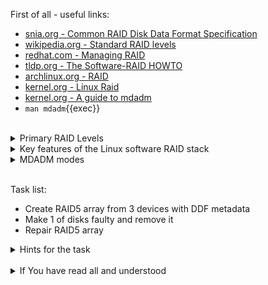 First of all - useful links:

- [snia.org - Common RAID Disk Data Format Specification](https://www.snia.org/sites/default/files/SNIA_DDF_Technical_Position_v2.0.pdf)
- [wikipedia.org - Standard RAID levels](https://en.wikipedia.org/wiki/Standard_RAID_levels)
- [redhat.com - Managing RAID](https://access.redhat.com/documentation/en-us/red_hat_enterprise_linux/9/html/managing_storage_devices/managing-raid_managing-storage-devices)
- [tldp.org - The Software-RAID HOWTO](https://tldp.org/HOWTO/html_single/Software-RAID-HOWTO/)
- [archlinux.org - RAID](https://wiki.archlinux.org/title/RAID)
- [kernel.org - Linux Raid](https://raid.wiki.kernel.org/index.php/Linux_Raid)
- [kernel.org - A guide to mdadm](https://raid.wiki.kernel.org/index.php/A_guide_to_mdadm)
- `man mdadm`{{exec}}
<br>
<details><summary>Primary RAID Levels</summary>
<pre>
  <strong>RAID-0</strong> - Striped array with no parity
  <strong>RAID-1</strong> - Mirrored array
  <strong>RAID-3</strong> - Striped array with non-rotating parity, optimized for long, singlethreaded transfers
  <strong>RAID-4</strong> - Striped array with non-rotating parity, optimized for short, multithreaded transfers
  <strong>RAID-5</strong> - Striped array with rotating parity, optimized for short, multi-threaded transfers
  <strong>RAID-6</strong> - Similar to RAID-5, but with dual rotating parity physical disks, tolerating two physical disk failures
  <br>
  <strong>MDF RAID</strong> - Multi disk Failure RAID. Similar to RAID-6, but supporting more than two physical disk failures
  <strong>RAID-1E</strong> - >2 disk RAID-1, similar to RAID-10 but with striping integrated intoarray=
  <strong>Concatenation</strong> - Physical disks combined head to tail
  <strong>RAID-5E</strong> - RAID-5 with hot space at end each extent
  <strong>RAID-5EE</strong> - RAID-5 with hot space integrated into each extent
  <strong>RAID-5R</strong> - RAID-5 with parity rotated after a configured number of stripes 
</pre>
</details>
<details><summary>Key features of the Linux software RAID stack</summary>
<pre>
  - Multithreaded design
  - Portability of arrays between Linux machines without reconstruction
  - Backgrounded array reconstruction using idle system resources
  - Hot-swap drive support
  - Automatic CPU detection to take advantage of certain CPU features such as streaming Single Instruction Multiple Data (SIMD) support.
  - Automatic correction of bad sectors on disks in an array.
  - Regular consistency checks of RAID data to ensure the health of the array.
  - Proactive monitoring of arrays with email alerts sent to a designated email address on important events.
  - Write-intent bitmaps, which drastically increase the speed of resync events by allowing the kernel to know precisely which portions of a disk need to be resynced instead of having to resync the entire array after a system crash.
</pre>
</details>
<details><summary>MDADM modes</summary>
<pre>
  <strong>Assemble</strong> - Assemble  the  components  of a previously created array into an active array.
  <strong>Build</strong>    - Build an array that doesn't have per-device metadata (superblocks). 
  <strong>Create</strong>   - Create a new array with per-device metadata (superblocks).
  <strong>Follow or Monitor</strong> - Monitor one or more md devices and act on any state changes.
  <strong>Grow</strong>     - Grow (or shrink) an array, or otherwise reshape it in some way.
  <strong>Incremental Assembly</strong> - Add  a  single device to an appropriate array.
  <strong>Manage</strong>   - This is for doing things to specific components of an array such as adding new spares and removing faulty devices.
  <strong>Misc</strong>     - This  is an 'everything else' mode that supports operations on active arrays, operations on component devices such as erasing old superblocks, operations.
  <strong>Auto-detect</strong> - This mode does not act on a specific device or array, but rather it requests the Linux Kernel to activate any auto-detected arrays.
</pre>
</details>
<br>

Task list:
- Create RAID5 array from 3 devices with DDF metadata
- Make 1 of disks faulty and remove it
- Repair RAID5 array

<details><summary>Hints for the task</summary>
<pre>
<strong>Task 1:</strong>
  $ dd if=/dev/zero bs=1M count=256 | tee raid{1..3}
  $ sudo losetup -Pf raid1
  $ sudo losetup -Pf raid2
  $ sudo losetup -Pf raid3
  $ losetup
  <br>
  $ sudo mdadm --create /dev/md/ddf1 --metadata=ddf --raid-disks=3 /dev/loop{0..2}
  $ sudo mdadm --create /dev/md0 --level=5 -n3 /dev/md/ddf1
  <br>
  $ sudo mdadm --detail /dev/md/ddf1 
  $ sudo mdadm --detail /dev/md0
<br>
<strong>Task 2:</strong>
  $ sudo mdadm --manage /dev/md0 --fail /dev/loop0
  $ sudo mdadm --manage /dev/md/ddf1 --remove /dev/loop0
  $ sudo mdadm --detail /dev/md0
<br>
<strong>Task 3:</strong>
  $ sudo mdadm --manage /dev/md/ddf1 --add /dev/loop0
  $ sudo mdadm --detail /dev/md0
</pre>
</details>
<br>
<details><summary>If You have read all and understood</summary>
<pre>
`touch IReadAllAndUndnderstood`{{exec}}
</pre>
